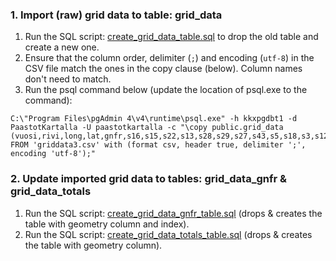 ### 1. Import (raw) grid data to table: grid_data

1. Run the SQL script: [create_grid_data_table.sql](./create_grid_data_table.sql) to drop the old table and create a new one.
2. Ensure that the column order, delimiter (`;`) and encoding (`utf-8`) in the CSV file match the ones in the copy clause (below). Column names don't need to match.
3. Run the psql command below (update the location of psql.exe to the command):

```
C:\"Program Files\pgAdmin 4\v4\runtime\psql.exe" -h kkxpgdbt1 -d PaastotKartalla -U paastotkartalla -c "\copy public.grid_data (vuosi,rivi,long,lat,gnfr,s16,s15,s22,s13,s28,s29,s27,s43,s5,s18,s3,s12,s1,s7,s8,s14,s37,s25,s19,s17,s38,s40) FROM 'griddata3.csv' with (format csv, header true, delimiter ';', encoding 'utf-8');"
```

### 2. Update imported grid data to tables: grid_data_gnfr & grid_data_totals

1. Run the SQL script: [create_grid_data_gnfr_table.sql](./create_grid_data_gnfr_table.sql) (drops & creates the table with geometry column and index).
2. Run the SQL script: [create_grid_data_totals_table.sql](./create_grid_data_totals_table.sql) (drops & creates the table with geometry column).
